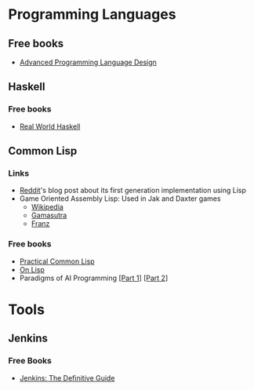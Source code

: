 # Programming Languages

## Free books

* [Advanced Programming Language Design](books/Advanced-programming-language-design.pdf)

## Haskell

### Free books

* [Real World Haskell](http://book.realworldhaskell.org/read/)

## Common Lisp

### Links

* [Reddit](https://redditblog.com/2005/12/05/on-lisp/)'s blog post about its first generation implementation using Lisp
* Game Oriented Assembly Lisp: Used in Jak and Daxter games
  * [Wikipedia](https://en.wikipedia.org/wiki/Game_Oriented_Assembly_Lisp)
  * [Gamasutra](https://www.gamasutra.com/view/feature/131394/postmortem_naughty_dogs_jak_and_.php)
  * [Franz](https://franz.com/success/customer_apps/animation_graphics/naughtydog.lhtml)

### Free books

* [Practical Common Lisp](http://www.gigamonkeys.com/book/)
* [On Lisp](books/on-lisp.pdf)
* Paradigms of AI Programming [[Part 1]](books/PAIP-part1.pdf) [[Part 2]](books/PAIP-part2.pdf)


# Tools

## Jenkins

### Free Books

* [Jenkins: The Definitive Guide](books/jenkins-the-definitive-guide.pdf)